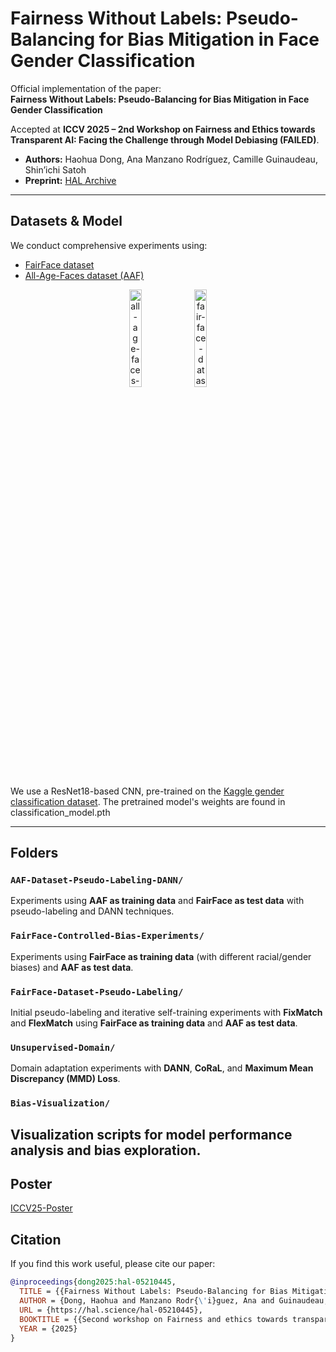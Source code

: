 
# Fairness Without Labels: Pseudo-Balancing for Bias Mitigation in Face Gender Classification  

Official implementation of the paper:  
**Fairness Without Labels: Pseudo-Balancing for Bias Mitigation in Face Gender Classification**  

Accepted at **ICCV 2025 – 2nd Workshop on Fairness and Ethics towards Transparent AI: Facing the Challenge through Model Debiasing (FAILED)**.  
- **Authors:** Haohua Dong, Ana Manzano Rodríguez, Camille Guinaudeau, Shin’ichi Satoh  
- **Preprint:** [HAL Archive](https://hal.science/hal-05210445)  
---
## Datasets & Model
We conduct comprehensive experiments using:  
- [FairFace dataset](https://github.com/joojs/fairface)  
- [All-Age-Faces dataset (AAF)](https://github.com/JingchunCheng/All-Age-Faces-Dataset)  

<div align="center">
  <img src="https://github.com/user-attachments/assets/199b565b-812e-445e-8523-f884758d6f24" alt="all-age-faces-dataset" width="20%"/>
  <img src="https://github.com/user-attachments/assets/cddab897-482d-40c3-a6af-84294743948b" alt="fair-face-dataset" width="20%"/>
</div>

We use a ResNet18-based CNN, pre-trained on the [Kaggle gender classification dataset](https://github.com/ndb796/Face-Gender-Classification-PyTorch). The pretrained model's weights are found in classification_model.pth

---

## Folders
### `AAF-Dataset-Pseudo-Labeling-DANN/`
Experiments using **AAF as training data** and **FairFace as test data** with pseudo-labeling and DANN techniques.
### `FairFace-Controlled-Bias-Experiments/`
Experiments using **FairFace as training data** (with different racial/gender biases) and **AAF as test data**.  
### `FairFace-Dataset-Pseudo-Labeling/`
Initial pseudo-labeling and iterative self-training experiments with **FixMatch** and **FlexMatch** using **FairFace as training data** and **AAF as test data**.  
### `Unsupervised-Domain/`
Domain adaptation experiments with **DANN**, **CoRaL**, and **Maximum Mean Discrepancy (MMD) Loss**.  
### `Bias-Visualization/`
Visualization scripts for model performance analysis and bias exploration.  
---

## Poster
[ICCV25-Poster](https://github.com/user-attachments/files/22970316/ICCV25-FAILED-3-Poster-02-10-2025.pdf)


## Citation
If you find this work useful, please cite our paper:

```bibtex
@inproceedings{dong2025:hal-05210445,
  TITLE = {{Fairness Without Labels: Pseudo-Balancing for Bias Mitigation in Face Gender Classification}},
  AUTHOR = {Dong, Haohua and Manzano Rodr{\'i}guez, Ana and Guinaudeau, Camille and Satoh, Shin'ichi},
  URL = {https://hal.science/hal-05210445},
  BOOKTITLE = {{Second workshop on Fairness and ethics towards transparent AI: facing the chalLEnge through model Debiasing (FAILED) at the 2025 International Conference on Computer Vision}},
  YEAR = {2025}
}
